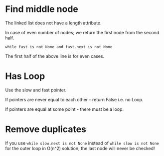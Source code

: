 # Find middle node

The linked list does not have a length attribute. 

In case of even number of nodes; we return the first node from the second half.

`while fast is not None and fast.next is not None`

The first half of the above line is for even cases.


# Has Loop

Use the slow and fast pointer.

If pointers are never equal to each other - return False i.e. no Loop.

If pointers are equal at some point - there must be a loop.


# Remove duplicates

If you use `while slow.next is not None` instead of `while slow is not None` for the outer loop in O(n^2) solution; the last node will never be checked!